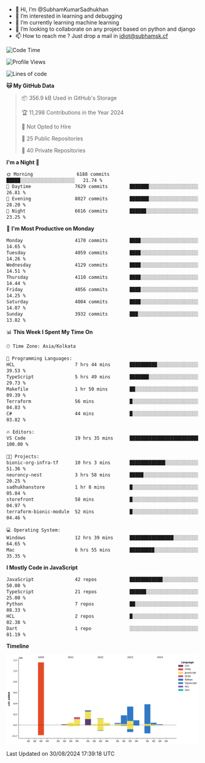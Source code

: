 - 👋 Hi, I’m @SubhamKumarSadhukhan
- 👀 I’m interested in learning and debugging
- 🌱 I’m currently learning machine learning
- 💞️ I’m looking to collaborate on any project based on python and django
- 📫 How to reach me ?
      Just drop a mail in idiot@subhamsk.cf

<!---
SubhamKumarSadhukhan/SubhamKumarSadhukhan is a ✨ special ✨ repository because its `README.md` (this file) appears on your GitHub profile.
You can click the Preview link to take a look at your changes.
--->


<!--START_SECTION:waka-->
![Code Time](http://img.shields.io/badge/Code%20Time-2%2C449%20hrs%2046%20mins-blue)

![Profile Views](http://img.shields.io/badge/Profile%20Views-0-blue)

![Lines of code](https://img.shields.io/badge/From%20Hello%20World%20I%27ve%20Written-2.9%20million%20lines%20of%20code-blue)

**🐱 My GitHub Data** 

> 📦 356.9 kB Used in GitHub's Storage 
 > 
> 🏆 11,298 Contributions in the Year 2024
 > 
> 🚫 Not Opted to Hire
 > 
> 📜 25 Public Repositories 
 > 
> 🔑 40 Private Repositories 
 > 
**I'm a Night 🦉** 

```text
🌞 Morning                6188 commits        █████░░░░░░░░░░░░░░░░░░░░   21.74 % 
🌆 Daytime                7629 commits        ███████░░░░░░░░░░░░░░░░░░   26.81 % 
🌃 Evening                8027 commits        ███████░░░░░░░░░░░░░░░░░░   28.20 % 
🌙 Night                  6616 commits        ██████░░░░░░░░░░░░░░░░░░░   23.25 % 
```
📅 **I'm Most Productive on Monday** 

```text
Monday                   4170 commits        ████░░░░░░░░░░░░░░░░░░░░░   14.65 % 
Tuesday                  4059 commits        ████░░░░░░░░░░░░░░░░░░░░░   14.26 % 
Wednesday                4129 commits        ████░░░░░░░░░░░░░░░░░░░░░   14.51 % 
Thursday                 4110 commits        ████░░░░░░░░░░░░░░░░░░░░░   14.44 % 
Friday                   4056 commits        ████░░░░░░░░░░░░░░░░░░░░░   14.25 % 
Saturday                 4004 commits        ████░░░░░░░░░░░░░░░░░░░░░   14.07 % 
Sunday                   3932 commits        ███░░░░░░░░░░░░░░░░░░░░░░   13.82 % 
```


📊 **This Week I Spent My Time On** 

```text
🕑︎ Time Zone: Asia/Kolkata

💬 Programming Languages: 
HCL                      7 hrs 44 mins       ██████████░░░░░░░░░░░░░░░   39.53 % 
TypeScript               5 hrs 49 mins       ███████░░░░░░░░░░░░░░░░░░   29.73 % 
Makefile                 1 hr 50 mins        ██░░░░░░░░░░░░░░░░░░░░░░░   09.39 % 
Terraform                56 mins             █░░░░░░░░░░░░░░░░░░░░░░░░   04.83 % 
C#                       44 mins             █░░░░░░░░░░░░░░░░░░░░░░░░   03.82 % 

🔥 Editors: 
VS Code                  19 hrs 35 mins      █████████████████████████   100.00 % 

🐱‍💻 Projects: 
bionic-org-infra-tf      10 hrs 3 mins       █████████████░░░░░░░░░░░░   51.36 % 
neuroncy-nest            3 hrs 58 mins       █████░░░░░░░░░░░░░░░░░░░░   20.25 % 
sadhukhanstore           1 hr 8 mins         █░░░░░░░░░░░░░░░░░░░░░░░░   05.84 % 
storefront               58 mins             █░░░░░░░░░░░░░░░░░░░░░░░░   04.97 % 
terraform-bionic-module  52 mins             █░░░░░░░░░░░░░░░░░░░░░░░░   04.46 % 

💻 Operating System: 
Windows                  12 hrs 39 mins      ████████████████░░░░░░░░░   64.65 % 
Mac                      6 hrs 55 mins       █████████░░░░░░░░░░░░░░░░   35.35 % 
```

**I Mostly Code in JavaScript** 

```text
JavaScript               42 repos            ████████████░░░░░░░░░░░░░   50.00 % 
TypeScript               21 repos            ██████░░░░░░░░░░░░░░░░░░░   25.00 % 
Python                   7 repos             ██░░░░░░░░░░░░░░░░░░░░░░░   08.33 % 
HCL                      2 repos             █░░░░░░░░░░░░░░░░░░░░░░░░   02.38 % 
Dart                     1 repo              ░░░░░░░░░░░░░░░░░░░░░░░░░   01.19 % 
```



**Timeline**

![Lines of Code chart](https://raw.githubusercontent.com/SubhamKumarSadhukhan/SubhamKumarSadhukhan/main/assets/bar_graph.png)


 Last Updated on 30/08/2024 17:39:18 UTC
<!--END_SECTION:waka-->
